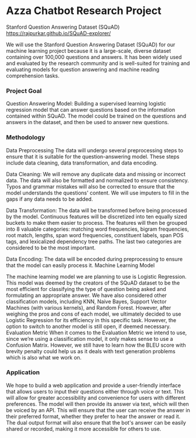 # Azza Chatbot Research Project

Stanford Question Answering Dataset (SQuAD)
https://rajpurkar.github.io/SQuAD-explorer/

We will use the Stanford Question Answering Dataset (SQuAD) for our machine learning project because it is a large-scale, diverse dataset containing over 100,000 questions and answers. It has been widely used and evaluated by the research community and is well-suited for training and evaluating models for question answering and machine reading comprehension tasks.

### Project Goal
Question Answering Model: Building a supervised learning logistic regression model that can answer questions based on the information contained within SQuAD. The model could be trained on the questions and answers in the dataset, and then be used to answer new questions.

### Methodology 
Data Preprocessing
The data will undergo several preprocessing steps to ensure that it is suitable for the question-answering model. These steps include data cleaning, data transformation, and data encoding.

Data Cleaning: We will remove any duplicate data and missing or incorrect data. The data will also be formatted and normalized to ensure consistency. Typos and grammar mistakes will also be corrected to ensure that the model understands the questions' content. We will use imputers to fill in the gaps if any data needs to be added.

Data Transformation: The data will be transformed before being processed by the model. Continuous features will be discretized into ten equally sized buckets to make them easier to process. The features will then be grouped into 8 valuable categories: matching word frequencies, bigram frequencies, root match, lengths, span word frequencies, constituent labels, span POS tags, and lexicalized dependency tree paths. The last two categories are considered to be the most important.

Data Encoding: The data will be encoded during preprocessing to ensure that the model can easily process it.
Machine Learning Model

The machine learning model we are planning to use is Logistic Regression. This model was deemed by the creators of the SQuAD dataset to be the most efficient for classifying the type of question being asked and formulating an appropriate answer.
We have also considered other classification models, including KNN, Naive Bayes, Support Vector Machines (with various kernels), and Random Forest. However, after weighing the pros and cons of each model, we ultimately decided to use Logistic Regression for its efficiency in this specific task. However, the option to switch to another model is still open, if deemed necessary.
Evaluation Metric
When it comes to the Evaluation Metric we intend to use, since we’re using a classification model, it only makes sense to use a Confusion Matrix. However, we still have to learn how the BLEU score with brevity penalty could help us as it deals with text generation problems which is also what we work on.

### Application
We hope to build a web application and provide a user-friendly interface that allows users to input their questions either through voice or text. This will allow for greater accessibility and convenience for users with different preferences.
The model will then provide its answer via text, which will then be voiced by an API. This will ensure that the user can receive the answer in their preferred format, whether they prefer to hear the answer or read it. The dual output format will also ensure that the bot's answer can be easily shared or recorded, making it more accessible for others to use.
